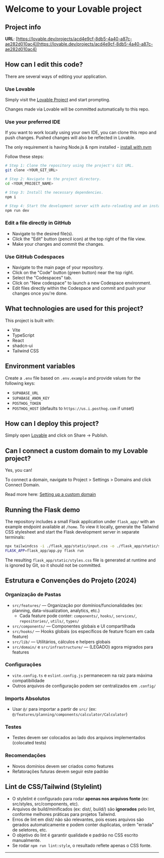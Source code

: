 # Welcome to your Lovable project

## Project info

**URL**: [https://lovable.dev/projects/acd4e9cf-8db5-4a40-a87c-ae282d010ac4](https://lovable.dev/projects/acd4e9cf-8db5-4a40-a87c-ae282d010ac4)

## How can I edit this code?

There are several ways of editing your application.

### Use Lovable

Simply visit the [Lovable Project](https://lovable.dev/projects/acd4e9cf-8db5-4a40-a87c-ae282d010ac4) and start prompting.

Changes made via Lovable will be committed automatically to this repo.

### Use your preferred IDE

If you want to work locally using your own IDE, you can clone this repo and push changes. Pushed changes will also be reflected in Lovable.

The only requirement is having Node.js & npm installed - [install with nvm](https://github.com/nvm-sh/nvm#installing-and-updating)

Follow these steps:

```sh
# Step 1: Clone the repository using the project's Git URL.
git clone <YOUR_GIT_URL>

# Step 2: Navigate to the project directory.
cd <YOUR_PROJECT_NAME>

# Step 3: Install the necessary dependencies.
npm i

# Step 4: Start the development server with auto-reloading and an instant preview.
npm run dev
```

### Edit a file directly in GitHub

- Navigate to the desired file(s).
- Click the "Edit" button (pencil icon) at the top right of the file view.
- Make your changes and commit the changes.

### Use GitHub Codespaces

- Navigate to the main page of your repository.
- Click on the "Code" button (green button) near the top right.
- Select the "Codespaces" tab.
- Click on "New codespace" to launch a new Codespace environment.
- Edit files directly within the Codespace and commit and push your changes once you're done.

## What technologies are used for this project?

This project is built with:

- Vite
- TypeScript
- React
- shadcn-ui
- Tailwind CSS

## Environment variables

Create a `.env` file based on `.env.example` and provide values for the following keys:

- `SUPABASE_URL`
- `SUPABASE_ANON_KEY`
- `POSTHOG_TOKEN`
- `POSTHOG_HOST` (defaults to `https://us.i.posthog.com` if unset)

## How can I deploy this project?

Simply open [Lovable](https://lovable.dev/projects/acd4e9cf-8db5-4a40-a87c-ae282d010ac4) and click on Share -> Publish.

## Can I connect a custom domain to my Lovable project?

Yes, you can!

To connect a domain, navigate to Project > Settings > Domains and click Connect Domain.

Read more here: [Setting up a custom domain](https://docs.lovable.dev/tips-tricks/custom-domain#step-by-step-guide)

## Running the Flask demo

The repository includes a small Flask application under `flask_app/` with an example
endpoint available at `/home`. To view it locally, generate the Tailwind CSS
stylesheet and start the Flask development server in separate terminals:

```sh
npx tailwindcss -i ./flask_app/static/input.css -o ./flask_app/static/styles.css --watch
FLASK_APP=flask_app/app.py flask run
```

The resulting `flask_app/static/styles.css` file is generated at runtime and is
ignored by Git, so it should not be committed.

## Estrutura e Convenções do Projeto (2024)

### Organização de Pastas

- `src/features/` — Organização por domínios/funcionalidades (ex: planning, data-visualization, analytics, etc.)
  - Cada feature pode conter: `components/`, `hooks/`, `services/`, `repositories/`, `utils/`, `types/`
- `src/components/` — Componentes globais e UI compartilhada
- `src/hooks/` — Hooks globais (os específicos de feature ficam em cada feature)
- `src/lib/` — Utilitários, cálculos e helpers globais
- `src/domain/` e `src/infrastructure/` — (LEGADO) agora migrados para features

### Configurações

- `vite.config.ts` e `eslint.config.js` permanecem na raiz para máxima compatibilidade
- Outros arquivos de configuração podem ser centralizados em `.config/`

### Imports Absolutos

- Usar `@/` para importar a partir de `src/` (ex: `@/features/planning/components/calculator/Calculator`)

### Testes

- Testes devem ser colocados ao lado dos arquivos implementados (colocated tests)

### Recomendações

- Novos domínios devem ser criados como features
- Refatorações futuras devem seguir este padrão

## Lint de CSS/Tailwind (Stylelint)

- O stylelint é configurado para rodar **apenas nos arquivos fonte** (ex: src/styles, src/components, etc).
- Arquivos de build/minificados (ex: dist/, build/) são **ignorados** pelo lint, conforme melhores práticas para projetos Tailwind.
- Erros de lint em dist/ não são relevantes, pois esses arquivos são gerados automaticamente e podem conter duplicatas, ordem "errada" de seletores, etc.
- O objetivo do lint é garantir qualidade e padrão no CSS escrito manualmente.
- Se rodar `npm run lint:style`, o resultado reflete apenas o CSS fonte.

---
